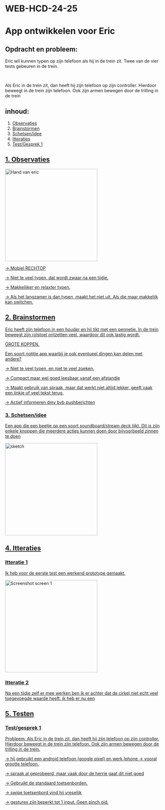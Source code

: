 # WEB-HCD-24-25
 
<h1>App ontwikkelen voor Eric</h1>

<h2>Opdracht en probleem:</h2>
<p>Eric wil kunnen typen op zijn telefoon als hij in de trein zit. Twee van de vier tests gebeuren in de trein.</p><br>
<p>Als Eric in de trein zit, dan heeft hij zijn telefoon op zijn controller. Hierdoor beweegt in de trein zijn telefoon. Ook zijn armen bewegen door de trilling in de trein</p>

<h2>inhoud:</h2>
<ol>
 <a href="#oberservatie"><li>Observaties</li>
 <li>Brainstormen</li>
 <li>Schetsen/idee</li>
 <li>Itteraties</li>
 <li>Test/Gesprek 1</li>
</ol>

<h2 id="oberservatie">1. Observaties</h2>
<img width="300" alt="Hand van eric" src="https://github.com/user-attachments/assets/7c6d44ce-4f16-497d-865a-cd3a56a21fb6" />

<p>→ Mobiel RECHTOP

→ Niet te veel typen, dat wordt zwaar na een tijdje.

→ Makkelijker en relaxter typen.

→ Als het langzamer is dan typen, maakt het niet uit. Als die maar makkelijk kan switchen.</p>

<h2>2. Brainstormen</h2>
<p>Eric heeft zijn telefoon in een houder en hij tikt met een pennetje. In de trein beweegt zijn rolstoel ontzetten veel, waardoor dit ook lastig wordt.</p>
<p>GROTE KOPPEN.

Een soort notitie app waarbij je ook eventueel dingen kan delen met andere?

→ Niet te veel typen, en niet te veel zoeken.

→ Compact maar wel goed leesbaar vanaf een afstandje

→ Maakt gebruik van spraak, maar dat werkt niet altijd lekker, geeft vaak een linkje of veel tekst terug.

→ Actief informeren dmv bvb pushberichten</p>

<h3>3. Schetsen/idee</h3>
<p>Een app die een beetje op een soort soundboard/stream deck lijkt. Dit is zijn enkele knoppen die meerdere acties kunnen doen door bijvoorbeeld zinnen te doen</p>
<img width="300" alt="sketch" src="https://github.com/user-attachments/assets/47fb700c-567f-460b-83a2-29cd7c0bf7d9" />

<h2>4. Itteraties</h2>
<h3>Itteratie 1</h3>
<p>Ik heb voor de eerste test een werkend prototype gemaakt.</p>
<img height="300" alt="Screenshot screen 1" src="https://github.com/user-attachments/assets/644cbe9b-a418-4aec-85c2-7bab52e611b7" />


<h3>Itteratie 2</h3>
<p>Na een tijdje zelf er mee werken ben ik er achter dat de cirkel niet echt veel toegevoegde waarde heeft. ik heb er nu een </p>


<h2>5. Testen</h2>
<h3>Test/gesprek 1</h3>
<p>Probleem: Als Eric in de trein zit, dan heeft hij zijn telefoon op zijn controller. Hierdoor beweegt in de trein zijn telefoon. Ook zijn armen bewegen door de trilling in de trein.

→ hij gebruikt een android telefoon (google pixel) en werk Iphone → vooral grootte telefoon.

→ spraak al geprobeerd, maar vaak door de herrie gaat dit niet goed

→ Gebruikt de standaard toetsenborden.

→ swipe toetsenbord vind hij vreselijk

→ gestures zijn beperkt tot 1 input. Geen pinch oid.</p>
